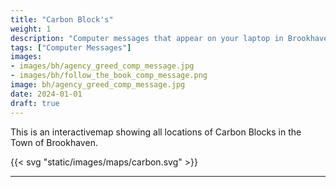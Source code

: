 ```yaml
---
title: "Carbon Block's"
weight: 1
description: "Computer messages that appear on your laptop in Brookhaven RP by the Agency, Mr. B, and other sources."
tags: ["Computer Messages"]
images: 
- images/bh/agency_greed_comp_message.jpg
- images/bh/follow_the_book_comp_message.png
image: bh/agency_greed_comp_message.jpg
date: 2024-01-01
draft: true
--- 
```



This is an interactivemap showing all locations of Carbon Blocks in the Town of Brookhaven.

{{< svg "static/images/maps/carbon.svg" >}}

---
